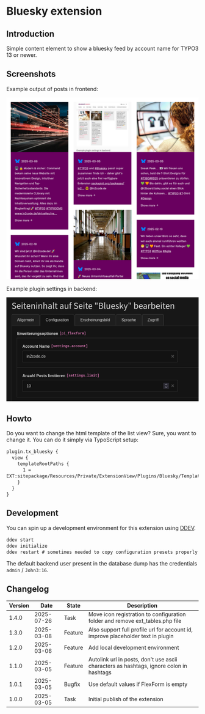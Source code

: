 # Bluesky extension

## Introduction

Simple content element to show a bluesky feed by account name for TYPO3 13 or newer.

## Screenshots

Example output of posts in frontend:

![screenshot_frontend_plugin_list.png](Documentation/Images/screenshot_frontend_plugin_list.png "Example output of posts in frontend")

Example plugin settings in backend:

![screenshot_backend_plugin_list.png](Documentation/Images/screenshot_backend_plugin_list.png "Example plugin settings in backend")

## Howto

Do you want to change the html template of the list view? Sure, you want to change it.
You can do it simply via TypoScript setup:

```
plugin.tx_bluesky {
  view {
    templateRootPaths {
      1 = EXT:sitepackage/Resources/Private/ExtensionView/Plugins/Bluesky/Templates/
    }
  }
}
```

## Development

You can spin up a development environment for this extension using [DDEV](https://ddev.com/).

```shell
ddev start
ddev initialize
ddev restart # sometimes needed to copy configuration presets properly
```

The default backend user present in the database dump has the credentials `admin` / `John3:16`.

## Changelog

| Version | Date       | State   | Description                                                                             |
|---------|------------|---------|-----------------------------------------------------------------------------------------|
| 1.4.0   | 2025-07-26 | Task    | Move icon registration to configuration folder and remove ext_tables.php file           |
| 1.3.0   | 2025-03-08 | Feature | Also support full profile url for account id, improve placeholder text in plugin        |
| 1.2.0   | 2025-03-06 | Feature | Add local development environment                                                       |
| 1.1.0   | 2025-03-05 | Feature | Autolink url in posts, don't use ascii characters as hashtags, ignore colon in hashtags |
| 1.0.1   | 2025-03-05 | Bugfix  | Use default values if FlexForm is empty                                                 |
| 1.0.0   | 2025-03-05 | Task    | Initial publish of the extension                                                        |
